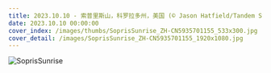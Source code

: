 ```yaml
---
title: 2023.10.10 - 索普里斯山，科罗拉多州，美国 (© Jason Hatfield/Tandem Stills + Motion)
date: 2023.10.10 00:00:00
cover_index: /images/thumbs/SoprisSunrise_ZH-CN5935701155_533x300.jpg
cover_detail: /images/SoprisSunrise_ZH-CN5935701155_1920x1080.jpg
---
```


![SoprisSunrise](/images/SoprisSunrise_ZH-CN5935701155_1920x1080.jpg)
